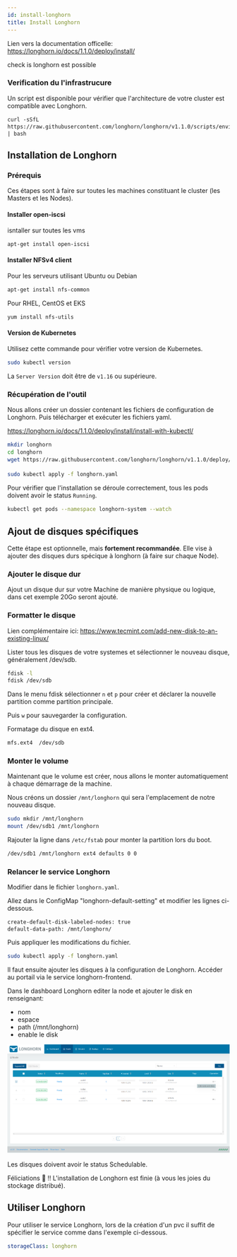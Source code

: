 ```yaml
---
id: install-longhorn
title: Install Longhorn
---
```


Lien vers la documentation officelle: https://longhorn.io/docs/1.1.0/deploy/install/

check is longhorn est possible

### Verification du l'infrastrucure

Un script est disponible pour vérifier que l'architecture de votre cluster est compatible avec Longhorn.
```
curl -sSfL https://raw.githubusercontent.com/longhorn/longhorn/v1.1.0/scripts/environment_check.sh | bash
```

## Installation de Longhorn

### Prérequis

Ces étapes sont à faire sur toutes les machines constituant le cluster (les Masters et les Nodes).

#### Installer open-iscsi
isntaller sur toutes les vms

```bash
apt-get install open-iscsi
```

#### Installer NFSv4 client

Pour les serveurs utilisant Ubuntu ou Debian
```bash
apt-get install nfs-common
```

Pour RHEL, CentOS et EKS
```bash
yum install nfs-utils
```

#### Version de Kubernetes

Utilisez cette commande pour vérifier votre version de Kubernetes.
```bash
sudo kubectl version
```

La <code>Server Version</code> doit être de <code>v1.16</code> ou supérieure.

### Récupération de l'outil

Nous allons créer un dossier contenant les fichiers de configuration de Longhorn. Puis télécharger et exécuter les fichiers yaml.

https://longhorn.io/docs/1.1.0/deploy/install/install-with-kubectl/

```bash
mkdir longhorn
cd longhorn
wget https://raw.githubusercontent.com/longhorn/longhorn/v1.1.0/deploy/longhorn.yaml

sudo kubectl apply -f longhorn.yaml
```

Pour vérifier que l'installation se déroule correctement, tous les pods doivent avoir le status <code>Running</code>.

```bash
kubectl get pods --namespace longhorn-system --watch
```

## Ajout de disques spécifiques

Cette étape est optionnelle, mais __fortement recommandée__. Elle vise à ajouter des disques durs spécique à longhorn (à faire sur chaque Node).

### Ajouter le disque dur

Ajout un disque dur sur votre Machine de manière physique ou logique, dans cet exemple 20Go seront ajouté.

### Formatter le disque

Lien complémentaire ici: https://www.tecmint.com/add-new-disk-to-an-existing-linux/

Lister tous les disques de votre systemes et sélectionner le nouveau disque, généralement /dev/sdb.
```bash
fdisk -l
fdisk /dev/sdb
```
Dans le menu fdisk sélectionner <code>n</code> et <code>p</code> pour créer et déclarer la nouvelle partition comme partition principale.

Puis <code>w</code> pour sauvegarder la configuration.

Formatage du disque en ext4.
```bash
mfs.ext4  /dev/sdb
```

### Monter le volume

Maintenant que le volume est créer, nous allons le monter automatiquement à chaque démarrage de la machine.

Nous créons un dossier <code>/mnt/longhorn</code> qui sera l'emplacement de notre nouveau disque.
```bash
sudo mkdir /mnt/longhorn
mount /dev/sdb1 /mnt/longhorn
```

Rajouter la ligne dans <code>/etc/fstab</code> pour monter la partition lors du boot.
```bash
/dev/sdb1 /mnt/longhorn ext4 defaults 0 0
```

### Relancer le service Longhorn

Modifier dans le fichier <code>longhorn.yaml</code>.

Allez dans le ConfigMap "longhorn-default-setting" et modifier les lignes ci-dessous.
```
create-default-disk-labeled-nodes: true
default-data-path: /mnt/longhorn/
```

Puis appliquer les modifications du fichier.
```bash
sudo kubectl apply -f longhorn.yaml
```

Il faut ensuite ajouter les disques à la configuration de Longhorn. Accéder au portail via le service longhorn-frontend.

Dans le dashboard Longhorn editer la node et ajouter le disk en renseignant:
* nom
* espace
* path (/mnt/longhorn)
* enable le disk

![longhorn edit node](./assets/longhorn-edit-node.png)

Les disques doivent avoir le status Schedulable.

Féliciations :tada: !! L'installation de Longhorn est finie (à vous les joies du stockage distribué).

## Utiliser Longhorn

Pour utiliser le service Longhorn, lors de la création d'un pvc il suffit de spécifier le service comme dans l'exemple ci-dessous.

```yaml
storageClass: longhorn
```